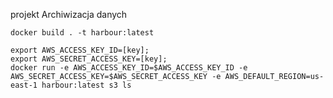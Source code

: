 projekt Archiwizacja danych

```
docker build . -t harbour:latest
```

```
export AWS_ACCESS_KEY_ID=[key];
export AWS_SECRET_ACCESS_KEY=[key];
docker run -e AWS_ACCESS_KEY_ID=$AWS_ACCESS_KEY_ID -e AWS_SECRET_ACCESS_KEY=$AWS_SECRET_ACCESS_KEY -e AWS_DEFAULT_REGION=us-east-1 harbour:latest s3 ls
```
